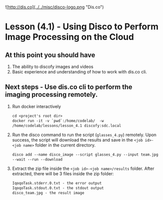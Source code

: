 ![http://dis.co](../../misc/disco-logo.png "Dis.co")

# Lesson (4.1) - Using Disco to Perform Image Processing on the Cloud

## At this point you should have
1. The ability to discofy images and videos
2. Basic experience and understanding of how to work with dis.co cli.

## Next steps - Use dis.co cli to perform the imaging processing remotely.

1. Run docker interactively 
    ```{r, engine='bash', interactive_disco}
    cd <project's root dir> 
    docker run -it -v `pwd`:/home/codelab/  -w /home/codelab/lessons/lesson_4.1 discofy:sdc.local
    ```
2. Run the disco command to run the script (`glasses_4.py`) remotely. Upon success, the script will download the results and save in the `<job id>-<job name>` folder in the current directory.  
    ```{r, engine='bash', run_demo}
    disco add --name disco_image --script glasses_4.py --input team.jpg --wait --run --download

    ```
3. Extract the zip file inside the `<job id>-<job name>/results` folder. After extracted, there will be 3 files inside the zip folder:

    ```
    IqoqoTask.stderr.0.txt - the error output       
    IqoqoTask.stdout.0.txt - the stdout output
    disco_team.jpg - the result image
    ```
    
